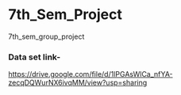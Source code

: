 # 7th_Sem_Project
7th_sem_group_project
### Data set link-
https://drive.google.com/file/d/1lPGAsWlCa_nfYA-zecqDQWurNX6ivqMM/view?usp=sharing
